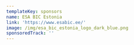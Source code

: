 ```yaml
---
templateKey: sponsors
name: ESA BIC Estonia
link: 'https://www.esabic.ee/'
image: /img/esa_bic_estonia_logo_dark_blue.png
sponsoredTrack: ''
---
```

